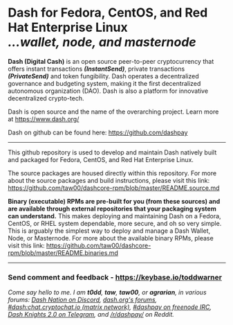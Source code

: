 # Dash for Fedora, CentOS, and Red Hat Enterprise Linux<br />_...wallet, node, and masternode_

**Dash (Digital Cash)** is an open source peer-to-peer cryptocurrency that
offers instant transactions _**(InstantSend)**_, private transactions
***(PrivateSend)*** and token fungibility. Dash operates a decentralized
governance and budgeting system, making it the first decentralized autonomous
organization (DAO). Dash is also a platform for innovative decentralized
crypto-tech.

Dash is open source and the name of the overarching project. Learn more
at https://www.dash.org/

Dash on github can be found here: https://github.com/dashpay

---

This github repository is used to develop and maintain Dash natively built
and packaged for Fedora, CentOS, and Red Hat Enterprise Linux.

The source packages are housed directly within this repository. For more about
the source packages and build instructions, please visit this link:
<https://github.com/taw00/dashcore-rpm/blob/master/README.source.md>

**Binary (executable) RPMs are pre-built for you (from these sources) and are
available through external repositories that your packaging system can
understand.** This makes deploying and maintaining Dash on a Fedora, CentOS, or
RHEL system dependable, more secure, and oh so very simple. This is arguably
the simplest way to deploy and manage a Dash Wallet, Node, or Masternode. For
more about the available binary RPMs, please visit this link:
<https://github.com/taw00/dashcore-rpm/blob/master/README.binaries.md>

---

### Send comment and feedback - <https://keybase.io/toddwarner>

_Come say hello to me. I am **t0dd**, **taw**, **taw00**, or **agrarian**, in various forums:
[Dash Nation on Discord](https://dashchat.org/),
[dash.org's forums](https://www.dash.org/forum/),
[#dash:chat.cryptochat.io (matrix network)](https://riot.im/app/#/room/#dash:chat.cryptochat.io),
[#dashpay on freenode IRC](http://freenode.net/),
[Dash Knights 2.0 on Telegram](https://web.telegram.org/#/im?p=@DashDigitalCash), and
[/r/dashpay/](https://www.reddit.com/r/dashpay) on Reddit._
